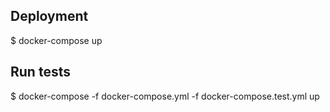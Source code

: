 ## Deployment

$ docker-compose up

## Run tests

$ docker-compose -f docker-compose.yml -f docker-compose.test.yml up


